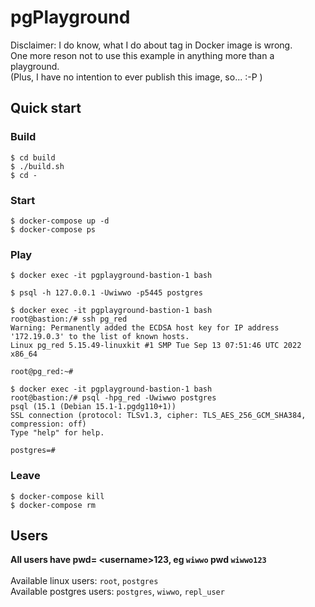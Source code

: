 # pgPlayground

Disclaimer: I do know, what I do about tag in Docker image is wrong.
<br>One more reson not to use this example in anything more than a playground.
<br>(Plus, I have no intention to ever publish this image, so... :-P )

## Quick start
### Build
```
$ cd build
$ ./build.sh
$ cd -
```

### Start
```
$ docker-compose up -d
$ docker-compose ps
```

### Play
```
$ docker exec -it pgplayground-bastion-1 bash

$ psql -h 127.0.0.1 -Uwiwwo -p5445 postgres
```

```
$ docker exec -it pgplayground-bastion-1 bash
root@bastion:/# ssh pg_red
Warning: Permanently added the ECDSA host key for IP address '172.19.0.3' to the list of known hosts.
Linux pg_red 5.15.49-linuxkit #1 SMP Tue Sep 13 07:51:46 UTC 2022 x86_64

root@pg_red:~#
```

```
$ docker exec -it pgplayground-bastion-1 bash
root@bastion:/# psql -hpg_red -Uwiwwo postgres
psql (15.1 (Debian 15.1-1.pgdg110+1))
SSL connection (protocol: TLSv1.3, cipher: TLS_AES_256_GCM_SHA384, compression: off)
Type "help" for help.

postgres=#
```


### Leave
```
$ docker-compose kill
$ docker-compose rm
```


## Users
**All users have pwd= \<username\>123, eg `wiwwo` pwd `wiwwo123`**
<br><br>Available linux users: `root`, `postgres`
<br>Available postgres users: `postgres`, `wiwwo`, `repl_user`
